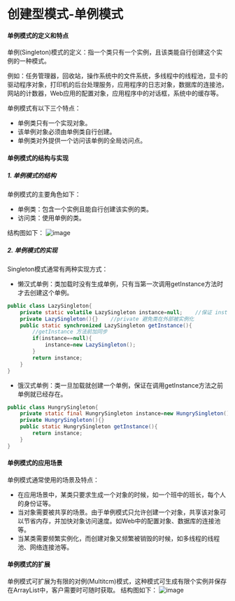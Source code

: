 # 创建型模式-单例模式

#### 单例模式的定义和特点
单例(Singleton)模式的定义：指一个类只有一个实例，且该类能自行创建这个实例的一种模式。

例如：任务管理器，回收站，操作系统中的文件系统，多线程中的线程池，显卡的驱动程序对象，打印机的后台处理服务，应用程序的日志对象，数据库的连接池，网站的计数器，Web应用的配置对象，应用程序中的对话框，系统中的缓存等。

单例模式有以下三个特点：
- 单例类只有一个实现对象。
- 该单例对象必须由单例类自行创建。
- 单例类对外提供一个访问该单例的全局访问点。

#### 单例模式的结构与实现

##### 1. 单例模式的结构
单例模式的主要角色如下：
- 单例类：包含一个实例且能自行创建该实例的类。
- 访问类：使用单例的类。

结构图如下：
![image](http://note.youdao.com/yws/res/7781/9E312ED8526842F9A4D9E04994A2C4D3)

##### 2. 单例模式的实现
Singleton模式通常有两种实现方式：
- 懒汉式单例：类加载时没有生成单例，只有当第一次调用getInstance方法时才去创建这个单例。
```java
public class LazySingleton{
    private static volatile LazySingleton instance=null;    //保证 instance 在所有线程中同步
    private LazySingleton(){}    //private 避免类在外部被实例化
    public static synchronized LazySingleton getInstance(){
        //getInstance 方法前加同步
        if(instance==null){
            instance=new LazySingleton();
        }
        return instance;
    }
}
```
- 饿汉式单例：类一旦加载就创建一个单例，保证在调用getInstance方法之前单例就已经存在。
```java
public class HungrySingleton{
    private static final HungrySingleton instance=new HungrySingleton();
    private HungrySingleton(){}
    public static HungrySingleton getInstance(){
        return instance;
    }
}
```

#### 单例模式的应用场景
单例模式通常使用的场景及特点：
- 在应用场景中，某类只要求生成一个对象的时候，如一个班中的班长，每个人的身份证等。
- 当对象需要被共享的场景。由于单例模式只允许创建一个对象，共享该对象可以节省内存，并加快对象访问速度。如Web中的配置对象、数据库的连接池等。
- 当某类需要频繁实例化，而创建对象又频繁被销毁的时候，如多线程的线程池、网络连接池等。

#### 单例模式的扩展
单例模式可扩展为有限的对例(Multitcm)模式，这种模式可生成有限个实例并保存在ArrayList中，客户需要时可随时获取。
结构图如下：
![image](http://note.youdao.com/yws/res/7776/E8E4318640D14179831255EDCAEA5F8E)



